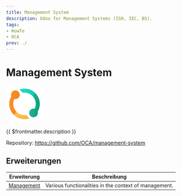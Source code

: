 ```yaml
---
title: Management System
description: Odoo for Management Systems (ISO, IEC, BS).
tags:
- HowTo
- OCA
prev: ./
---
```

# Management System
![icons_odoo_sale_subscription](attachments/icons_odoo_sale_subscription.png)

{{ $frontmatter.description }}

Repository: <https://github.com/OCA/management-system>

## Erweiterungen

| Erweiterung                 | Beschreibung                                          |
| --------------------------- | ----------------------------------------------------- |
| [Management](Management.md) | Various functionalities in the context of management. |
